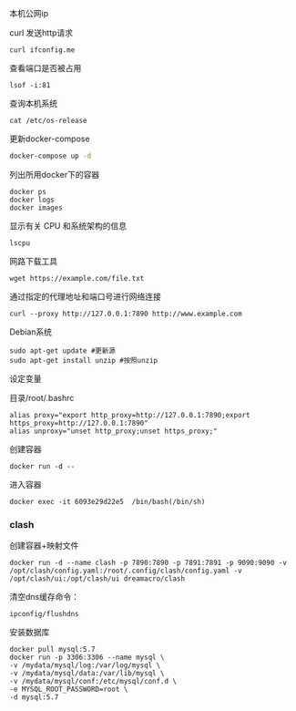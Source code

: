 本机公网ip

curl 发送http请求

```shell
curl ifconfig.me
```

查看端口是否被占用

```shell
lsof -i:81
```

查询本机系统

```shell
cat /etc/os-release
```

更新docker-compose

```sh
docker-compose up -d
```

列出所用docker下的容器

```shell
docker ps
docker logs
docker images
```

显示有关 CPU 和系统架构的信息

```shell
lscpu
```

网路下载工具

```shell
wget https://example.com/file.txt
```

通过指定的代理地址和端口号进行网络连接

```shell
curl --proxy http://127.0.0.1:7890 http://www.example.com
```

Debian系统

```shell
sudo apt-get update #更新源
sudo apt-get install unzip #按照unzip
```

设定变量

目录/root/.bashrc

```shell
alias proxy="export http_proxy=http://127.0.0.1:7890;export https_proxy=http://127.0.0.1:7890"
alias unproxy="unset http_proxy;unset https_proxy;"
```

创建容器

```shell
docker run -d --
```

进入容器

```shell
docker exec -it 6093e29d22e5  /bin/bash(/bin/sh) 
```

### clash

创建容器+映射文件

```shell
docker run -d --name clash -p 7890:7890 -p 7891:7891 -p 9090:9090 -v /opt/clash/config.yaml:/root/.config/clash/config.yaml -v /opt/clash/ui:/opt/clash/ui dreamacro/clash
```

清空dns缓存命令：

```shell
ipconfig/flushdns
```

安装数据库

```shell
docker pull mysql:5.7
docker run -p 3306:3306 --name mysql \
-v /mydata/mysql/log:/var/log/mysql \
-v /mydata/mysql/data:/var/lib/mysql \
-v /mydata/mysql/conf:/etc/mysql/conf.d \
-e MYSQL_ROOT_PASSWORD=root \
-d mysql:5.7
```

